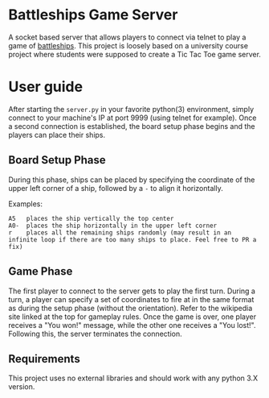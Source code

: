 # Battleships Game Server
A socket based server that allows players to connect via telnet to play a game of [battleships](https://en.wikipedia.org/wiki/Battleships_(game)). This project is loosely based on a university course project where students were supposed to create a Tic Tac Toe game server. 

# User guide
After starting the `server.py` in your favorite python(3) environment, simply connect to your machine's IP at port 9999 (using telnet for example).
Once a second connection is established, the board setup phase begins and the players can place their ships.

## Board Setup Phase 
During this phase, ships can be placed by specifying the coordinate of the upper left corner of a ship, followed by a `-` to align it horizontally.

Examples:
```
A5   places the ship vertically the top center
A0-  places the ship horizontally in the upper left corner
r    places all the remaining ships randomly (may result in an infinite loop if there are too many ships to place. Feel free to PR a fix)
```

## Game Phase
The first player to connect to the server gets to play the first turn.
During a turn, a player can specify a set of coordinates to fire at in the same format as during the setup phase (without the orientation). Refer to the wikipedia site linked at the top for gameplay rules.
Once the game is over, one player receives a "You won!" message, while the other one receives a "You lost!". Following this, the server terminates the connection.

## Requirements
This project uses no external libraries and should work with any python 3.X version.
